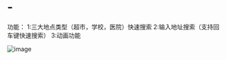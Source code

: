 # -
功能：
1:三大地点类型（超市，学校，医院）快速搜索
2:输入地址搜索（支持回车键快速搜索）
3:动画功能

 ![image](https://github.com/MZC0829/Search-map/blob/master/地图搜索/SearchMap.png)
